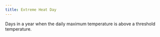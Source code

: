 ```yaml
---
title: Extreme Heat Day
---
```


 Days in a year when the daily maximum temperature is above a threshold temperature.

